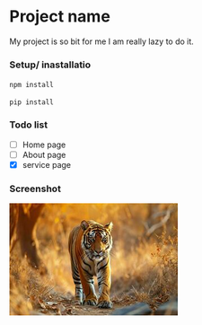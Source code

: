 # Project name
My project is so bit for me I am really lazy to do it.
### Setup/ inastallatio
`npm install`

`pip install`
### Todo list

- [ ] Home page
- [ ] About page
- [X] service page

### Screenshot 
![Dasbord](image.png)
